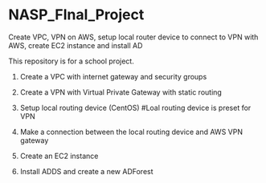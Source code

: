 # NASP_FInal_Project
Create VPC, VPN on AWS, setup local router device to connect to VPN with AWS, create EC2 instance and install AD

This repository is for a school project.

1. Create a VPC with internet gateway and security groups

2. Create a VPN with Virtual Private Gateway with static routing

3. Setup local routing device (CentOS) #Loal routing device is preset for VPN

4. Make a connection between the local routing device and AWS VPN gateway

5. Create an EC2 instance

6. Install ADDS and create a new ADForest

